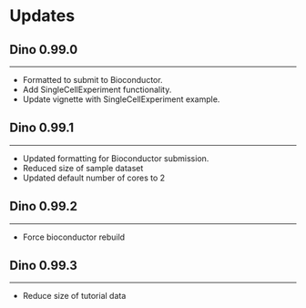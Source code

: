 # Updates

## Dino 0.99.0

---------------------

* Formatted to submit to Bioconductor.
* Add SingleCellExperiment functionality.
* Update vignette with SingleCellExperiment example.


## Dino 0.99.1

---------------------

* Updated formatting for Bioconductor submission.
* Reduced size of sample dataset
* Updated default number of cores to 2

## Dino 0.99.2

---------------------

* Force bioconductor rebuild


## Dino 0.99.3

---------------------

* Reduce size of tutorial data
